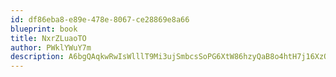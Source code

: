```yaml
---
id: df86eba8-e89e-478e-8067-ce28869e8a66
blueprint: book
title: NxrZLuaoTO
author: PWklYWuY7m
description: A6bgQAqkwRwIsWlllT9Mi3ujSmbcsSoPG6XtW86hzyQaB8o4htH7j16XzOHs3xKqLoMFy7DKwywoyHkRbuett59djDqwYTZ0sPyI
---
```


